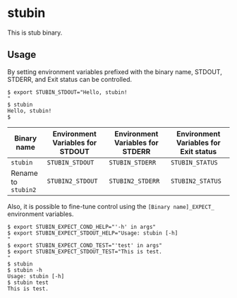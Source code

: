 # stubin

This is stub binary.

## Usage

By setting environment variables prefixed with the binary name, STDOUT, STDERR, and Exit status can be controlled.

```console
$ export STUBIN_STDOUT="Hello, stubin!
"
$ stubin
Hello, stubin!
$
```

| Binary name | Environment Variables for STDOUT | Environment Variables for STDERR | Environment Variables for Exit status |
| --- | --- | --- | --- |
| `stubin` | `STUBIN_STDOUT` | `STUBIN_STDERR` | `STUBIN_STATUS` |
| Rename to `stubin2` | `STUBIN2_STDOUT` | `STUBIN2_STDERR` | `STUBIN2_STATUS` |

Also, it is possible to fine-tune control using the `[Binary name]_EXPECT_` environment variables.

```console
$ export STUBIN_EXPECT_COND_HELP="'-h' in args"
$ export STUBIN_EXPECT_STDOUT_HELP="Usage: stubin [-h]
"
$ export STUBIN_EXPECT_COND_TEST="'test' in args"
$ export STUBIN_EXPECT_STDOUT_TEST="This is test.
"
$ stubin
$ stubin -h
Usage: stubin [-h]
$ stubin test
This is test.
```
